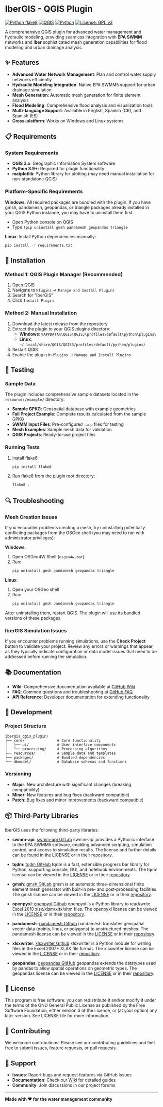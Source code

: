 # IberGIS - QGIS Plugin

[![Python flake8](https://github.com/ibergis/ibergis_qgis_plugin/actions/workflows/pythonflake8.yml/badge.svg)](https://github.com/ibergis/ibergis_qgis_plugin/actions/workflows/pythonflake8.yml)
[![QGIS](https://img.shields.io/badge/QGIS-3.34+-green.svg?logo=qgis)](https://qgis.org)
[![Python](https://img.shields.io/badge/Python-3.9+-blue.svg?logo=python)](https://www.python.org)
[![License: GPL v3](https://img.shields.io/badge/License-GPLv3-blue.svg)](https://www.gnu.org/licenses/gpl-3.0)

A comprehensive QGIS plugin for advanced water management and hydraulic modeling, providing seamless integration with **EPA SWMM** networks and **Iber** sophisticated mesh generation capabilities for flood modeling and urban drainage analysis.

## ✨ Features

- **Advanced Water Network Management**: Plan and control water supply networks efficiently
- **Hydraulic Modeling Integration**: Native EPA SWMM5 support for urban drainage simulation
- **Mesh Generation**: Automatic mesh generation for finite element analysis
- **Flood Modeling**: Comprehensive flood analysis and visualization tools
- **Multi-language Support**: Available in English, Spanish (CR), and Spanish (ES)
- **Cross-platform**: Works on Windows and Linux systems

## 📋 Requirements

### System Requirements
- **QGIS 3.x**: Geographic Information System software
- **Python 3.9+**: Required for plugin functionality
- **matplotlib**: Python library for plotting (may need manual installation for non-standalone QGIS)

### Platform-Specific Requirements

**Windows**: All required packages are bundled with the plugin. If you have gmsh, pandamesh, geopandas, or triangle packages already installed in your QGIS Python instance, you may have to uninstall them first.
- Open Python console on QGIS
- Type `!pip uninstall gmsh pandamesh geopandas triangle`

**Linux**: Install Python dependencies manually:
```bash
pip install -r requirements.txt
```

## 🚀 Installation

### Method 1: QGIS Plugin Manager (Recommended)
1. Open QGIS
2. Navigate to `Plugins` → `Manage and Install Plugins`
3. Search for "IberGIS"
4. Click `Install Plugin`

### Method 2: Manual Installation
1. Download the latest release from the repository
2. Extract the plugin to your QGIS plugins directory:
   - **Windows**: `%APPDATA%\QGIS\QGIS3\profiles\default\python\plugins\`
   - **Linux**: `~/.local/share/QGIS/QGIS3/profiles/default/python/plugins/`
3. Restart QGIS
4. Enable the plugin in `Plugins` → `Manage and Install Plugins`

## 🧪 Testing

### Sample Data
The plugin includes comprehensive sample datasets located in the `resources/example/` directory:
- **Sample GPKG**: Geospatial database with example geometries
- **Full Project Example**: Complete results calculated from the sample GPKG
- **SWMM Input Files**: Pre-configured `.inp` files for testing
- **Mesh Examples**: Sample mesh data for validation
- **QGIS Projects**: Ready-to-use project files

### Running Tests
1. Install flake8:
   ```bash
   pip install flake8
   ```
2. Run flake8 from the plugin root directory:
   ```bash
   flake8 .
   ```

## 🔍 Troubleshooting

### Mesh Creation Issues
If you encounter problems creating a mesh, try uninstalling potentially conflicting packages from the OSGeo shell (you may need to run with administrator privileges):

**Windows**:
1. Open OSGeo4W Shell (`osgeo4w.bat`)
2. Run:
   ```bash
   pip uninstall gmsh pandamesh geopandas triangle
   ```

**Linux**:
1. Open your OSGeo shell
2. Run:
   ```bash
   pip uninstall gmsh pandamesh geopandas triangle
   ```

After uninstalling them, restart QGIS. The plugin will use its bundled versions of these packages.

### IberGIS Simulation Issues
If you encounter problems running simulations, use the **Check Project** button to validate your project. Review any errors or warnings that appear, as they typically indicate configuration or data model issues that need to be addressed before running the simulation.

## 📚 Documentation

- **Wiki**: Comprehensive documentation available at [GitHub Wiki](https://drain-iber.github.io/testing/en/docs/)
- **FAQ**: Common questions and troubleshooting at [GitHub FAQ](https://github.com/ibergis/ibergis_qgis_plugin/wiki/FAQs)
- **API Reference**: Developer documentation for extending functionality

## 🔧 Development

### Project Structure
```
ibergis_qgis_plugin/
├── core/               # Core functionality
│   ├── ui/             # User interface components
│   └── processing/     # Processing algorithms
├── resources/          # Sample data and templates
├── packages/           # Bundled dependencies
└── dbmodel/            # Database schemas and functions
```

### Versioning
- **Major**: New architecture with significant changes (breaking compatibility)
- **Minor**: New features and bug fixes (backward compatible)
- **Patch**: Bug fixes and minor improvements (backward compatible)

## 📦 Third-Party Libraries

IberGIS uses the following third-party libraries:

- **swmm-api**: [swmm-api GitLab](https://gitlab.com/markuspichler/swmm_api)
  swmm-api provides a Pythonic interface to the EPA SWMM5 software, enabling advanced scripting, simulation control, and access to simulation results.
  The license and further details can be found in the [LICENSE](./packages/swmm_api/LICENSE) or in their [repository](https://gitlab.com/markuspichler/swmm_api/-/blob/master/LICENSE).

- **tqdm**: [tqdm GitHub](https://github.com/tqdm/tqdm)
  tqdm is a fast, extensible progress bar library for Python, supporting console, GUI, and notebook environments.
  The tqdm license can be viewed in the [LICENSE](./packages/tqdm/LICENCE) or in their [repository](https://github.com/tqdm/tqdm/blob/master/LICENCE).

- **gmsh**: [gmsh GitLab](https://gitlab.onelab.info/gmsh/gmsh/-/tree/gmsh_4_11_1?ref_type=tags)
  gmsh is an automatic three-dimensional finite element mesh generator with built-in pre- and post-processing facilities.
  The gmsh license can be viewed in the [LICENSE](./packages/gmsh/LICENCE) or in their [repository](https://gitlab.onelab.info/gmsh/gmsh/-/blob/gmsh_4_11_1/LICENSE.txt?ref_type=tags).

- **openpyxl**: [openpyxl Github](https://foss.heptapod.net/openpyxl/openpyxl/-/tree/3.1.2?ref_type=tags)
  openpyxl is a Python library to read/write Excel 2010 xlsx/xlsm/xltx/xltm files.
  The openpyxl license can be viewed in the [LICENSE](./packages/openpyxl/LICENCE) or in their [repository](https://foss.heptapod.net/openpyxl/openpyxl/-/blob/3.1.2/LICENCE.rst?ref_type=tags).

- **pandamesh**: [pandamesh Github](https://github.com/Deltares/pandamesh/tree/main)
  pandamesh translates geospatial vector data (points, lines, or polygons) to unstructured meshes.
  The pandamesh license can be viewed in the [LICENSE](./packages/pandamesh/LICENCE) or in their [repository](https://github.com/Deltares/pandamesh/blob/main/LICENSE).

- **xlsxwriter**: [xlsxwriter Github](https://github.com/jmcnamara/XlsxWriter/tree/RELEASE_3.1.9)
  xlsxwriter is a Python module for writing files in the Excel 2007+ XLSX file format.
  The xlsxwriter license can be viewed in the [LICENSE](./packages/xlsxwriter/LICENCE) or in their [repository](https://github.com/jmcnamara/XlsxWriter/blob/RELEASE_3.1.9/LICENSE.txt).

- **geopandas**: [geopandas GitHub](https://github.com/geopandas/geopandas)
  geopandas extends the datatypes used by pandas to allow spatial operations on geometric types.
  The geopandas license can be viewed in the [LICENSE](./packages/geopandas/LICENSE.txt) or in their [repository](https://github.com/geopandas/geopandas/blob/main/LICENSE.txt).

## 📄 License

This program is free software: you can redistribute it and/or modify it under the terms of the GNU General Public License as published by the Free Software Foundation, either version 3 of the License, or (at your option) any later version. See LICENSE file for more information.

## 🤝 Contributing

We welcome contributions! Please see our contributing guidelines and feel free to submit issues, feature requests, or pull requests.

## 💬 Support

- **Issues**: Report bugs and request features via GitHub Issues
- **Documentation**: Check our [Wiki](https://github.com/Giswater/giswater_dbmodel/wiki) for detailed guides
- **Community**: Join discussions in our project forums

---

**Made with ❤️ for the water management community**
